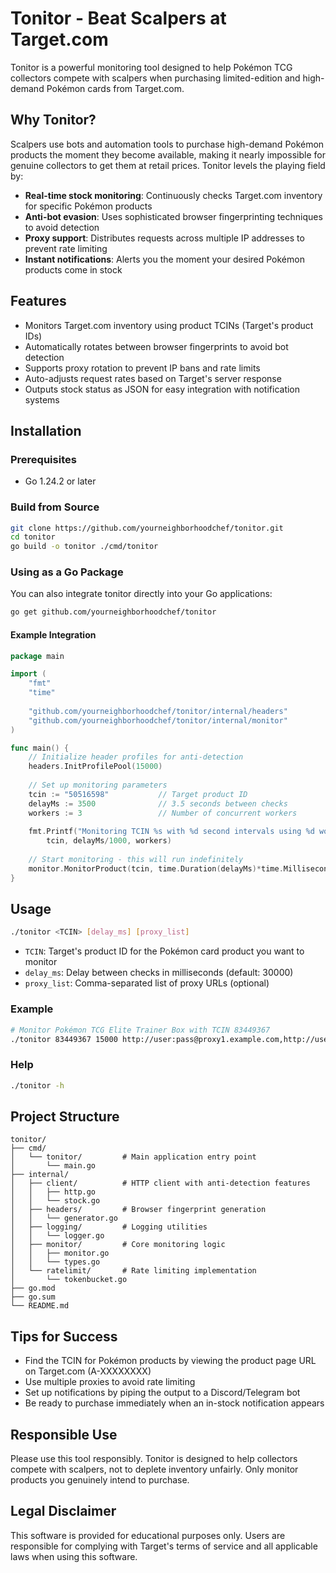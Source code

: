 # Tonitor - Beat Scalpers at Target.com

Tonitor is a powerful monitoring tool designed to help Pokémon TCG collectors compete with scalpers when purchasing limited-edition and high-demand Pokémon cards from Target.com.

## Why Tonitor?

Scalpers use bots and automation tools to purchase high-demand Pokémon products the moment they become available, making it nearly impossible for genuine collectors to get them at retail prices. Tonitor levels the playing field by:

- **Real-time stock monitoring**: Continuously checks Target.com inventory for specific Pokémon products
- **Anti-bot evasion**: Uses sophisticated browser fingerprinting techniques to avoid detection
- **Proxy support**: Distributes requests across multiple IP addresses to prevent rate limiting
- **Instant notifications**: Alerts you the moment your desired Pokémon products come in stock

## Features

- Monitors Target.com inventory using product TCINs (Target's product IDs)
- Automatically rotates between browser fingerprints to avoid bot detection
- Supports proxy rotation to prevent IP bans and rate limits
- Auto-adjusts request rates based on Target's server response
- Outputs stock status as JSON for easy integration with notification systems

## Installation

### Prerequisites

- Go 1.24.2 or later

### Build from Source

```bash
git clone https://github.com/yourneighborhoodchef/tonitor.git
cd tonitor
go build -o tonitor ./cmd/tonitor
```

### Using as a Go Package

You can also integrate tonitor directly into your Go applications:

```bash
go get github.com/yourneighborhoodchef/tonitor
```

#### Example Integration

```go
package main

import (
    "fmt"
    "time"
    
    "github.com/yourneighborhoodchef/tonitor/internal/headers"
    "github.com/yourneighborhoodchef/tonitor/internal/monitor"
)

func main() {
    // Initialize header profiles for anti-detection
    headers.InitProfilePool(15000)
    
    // Set up monitoring parameters
    tcin := "50516598"           // Target product ID
    delayMs := 3500              // 3.5 seconds between checks
    workers := 3                 // Number of concurrent workers
    
    fmt.Printf("Monitoring TCIN %s with %d second intervals using %d workers\n", 
        tcin, delayMs/1000, workers)
    
    // Start monitoring - this will run indefinitely
    monitor.MonitorProduct(tcin, time.Duration(delayMs)*time.Millisecond, workers)
}
```

## Usage

```bash
./tonitor <TCIN> [delay_ms] [proxy_list]
```

- `TCIN`: Target's product ID for the Pokémon card product you want to monitor
- `delay_ms`: Delay between checks in milliseconds (default: 30000)
- `proxy_list`: Comma-separated list of proxy URLs (optional)

### Example

```bash
# Monitor Pokémon TCG Elite Trainer Box with TCIN 83449367
./tonitor 83449367 15000 http://user:pass@proxy1.example.com,http://user:pass@proxy2.example.com
```

### Help

```bash
./tonitor -h
```

## Project Structure

```
tonitor/
├── cmd/
│   └── tonitor/         # Main application entry point
│       └── main.go
├── internal/
│   ├── client/          # HTTP client with anti-detection features
│   │   ├── http.go
│   │   └── stock.go
│   ├── headers/         # Browser fingerprint generation
│   │   └── generator.go
│   ├── logging/         # Logging utilities
│   │   └── logger.go
│   ├── monitor/         # Core monitoring logic
│   │   ├── monitor.go
│   │   └── types.go
│   └── ratelimit/       # Rate limiting implementation
│       └── tokenbucket.go
├── go.mod
├── go.sum
└── README.md
```

## Tips for Success

- Find the TCIN for Pokémon products by viewing the product page URL on Target.com (A-XXXXXXXX)
- Use multiple proxies to avoid rate limiting
- Set up notifications by piping the output to a Discord/Telegram bot
- Be ready to purchase immediately when an in-stock notification appears

## Responsible Use

Please use this tool responsibly. Tonitor is designed to help collectors compete with scalpers, not to deplete inventory unfairly. Only monitor products you genuinely intend to purchase.

## Legal Disclaimer

This software is provided for educational purposes only. Users are responsible for complying with Target's terms of service and all applicable laws when using this software.